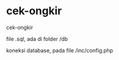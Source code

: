 # cek-ongkir
cek-ongkir



file .sql, ada di folder /db


koneksi database, pada file /inc/config.php
